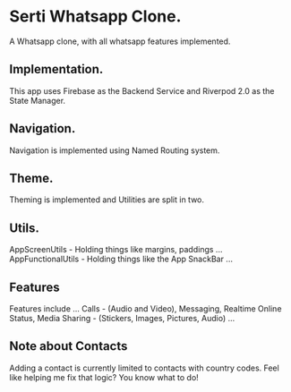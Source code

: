 # Serti Whatsapp Clone.

A Whatsapp clone, with all whatsapp features implemented.

## Implementation.

This app uses Firebase as the Backend Service and Riverpod 2.0 as the State Manager.

## Navigation.

Navigation is implemented using Named Routing system.

## Theme.

Theming is implemented and Utilities are split in two.

## Utils.

AppScreenUtils - Holding things like margins, paddings ...
AppFunctionalUtils - Holding things like the App SnackBar ...

## Features

Features include ...
Calls - (Audio and Video), Messaging, Realtime Online Status, Media Sharing - (Stickers, Images, Pictures, Audio) ...

## Note about Contacts

Adding a contact is currently limited to contacts with country codes.
Feel like helping me fix that logic?
You know what to do!
